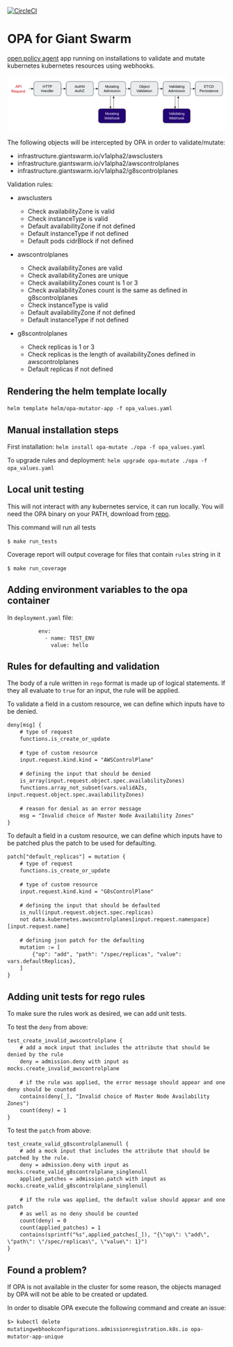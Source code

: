 [![CircleCI](https://circleci.com/gh/giantswarm/opa-mutator-app.svg?style=svg)](https://circleci.com/gh/giantswarm/opa-mutator-app)

# OPA for Giant Swarm
[open policy agent](https://www.openpolicyagent.org/) app running on installations to validate and mutate kubernetes kubernetes resources using webhooks.

![OPA](./media/opa.png)

The following objects will be intercepted by OPA in order to validate/mutate:
- infrastructure.giantswarm.io/v1alpha2/awsclusters
- infrastructure.giantswarm.io/v1alpha2/awscontrolplanes
- infrastructure.giantswarm.io/v1alpha2/g8scontrolplanes

Validation rules:
- awsclusters
    - Check availabilityZone is valid
    - Check instanceType is valid
    - Default availabilityZone if not defined
    - Default instanceType if not defined
    - Default pods cidrBlock if not defined

- awscontrolplanes
    - Check availabilityZones are valid
    - Check availabilityZones are unique
    - Check availabilityZones count is 1 or 3
    - Check availabilityZones count is the same as defined in g8scontrolplanes
    - Check instanceType is valid
    - Default availabilityZone if not defined
    - Default instanceType if not defined

- g8scontrolplanes
    - Check replicas is 1 or 3
    - Check replicas is the length of availabilityZones defined in awscontrolplanes
    - Default replicas if not defined

## Rendering the helm template locally
`helm template helm/opa-mutator-app -f opa_values.yaml`

## Manual installation steps
First installation:
`helm install opa-mutate ./opa -f opa_values.yaml`

To upgrade rules and deployment:
`helm upgrade opa-mutate ./opa -f opa_values.yaml`

## Local unit testing
This will not interact with any kubernetes service, it can run locally.
You will need the OPA binary on your PATH, download from [repo](https://github.com/open-policy-agent/opa/releases).

This command will run all tests

`$ make run_tests`

Coverage report will output coverage for files that contain `rules` string in it

`$ make run_coverage`

## Adding environment variables to the opa container
In `deployment.yaml` file:
```
          env:
            - name: TEST_ENV
              value: hello
```

## Rules for defaulting and validation
The body of a rule written in `rego` format is made up of logical statements.
If they all evaluate to `true` for an input, the rule will be applied.

To validate a field in a custom resource, we can define which inputs have to be denied.
```
deny[msg] {
    # type of request
    functions.is_create_or_update

    # type of custom resource
    input.request.kind.kind = "AWSControlPlane"

    # defining the input that should be denied
    is_array(input.request.object.spec.availabilityZones)
    functions.array_not_subset(vars.validAZs, input.request.object.spec.availabilityZones)

    # reason for denial as an error message
    msg = "Invalid choice of Master Node Availability Zones"
}
```

To default a field in a custom resource, we can define which inputs have to be patched
plus the patch to be used for defaulting.
```
patch["default_replicas"] = mutation {
    # type of request
    functions.is_create_or_update

    # type of custom resource
    input.request.kind.kind = "G8sControlPlane"

    # defining the input that should be defaulted
    is_null(input.request.object.spec.replicas)
    not data.kubernetes.awscontrolplanes[input.request.namespace][input.request.name]

    # defining json patch for the defaulting
    mutation := [
        {"op": "add", "path": "/spec/replicas", "value": vars.defaultReplicas},
    ]
}
```
## Adding unit tests for rego rules
To make sure the rules work as desired, we can add unit tests.

To test the `deny` from above:
```
test_create_invalid_awscontrolplane {
    # add a mock input that includes the attribute that should be denied by the rule
    deny = admission.deny with input as mocks.create_invalid_awscontrolplane

    # if the rule was applied, the error message should appear and one deny should be counted
    contains(deny[_], "Invalid choice of Master Node Availability Zones")
    count(deny) = 1
}
```

To test the `patch` from above:
```
test_create_valid_g8scontrolplanenull {
    # add a mock input that includes the attribute that should be patched by the rule.
    deny = admission.deny with input as mocks.create_valid_g8scontrolplane_singlenull
    applied_patches = admission.patch with input as mocks.create_valid_g8scontrolplane_singlenull

    # if the rule was applied, the default value should appear and one patch
    # as well as no deny should be counted
    count(deny) = 0
    count(applied_patches) = 1
    contains(sprintf("%s",applied_patches[_]), "{\"op\": \"add\", \"path\": \"/spec/replicas\", \"value\": 1}")
}
```

## Found a problem?
If OPA is not available in the cluster for some reason, the objects managed by OPA will not be able to be created or updated.

In order to disable OPA execute the following command and create an issue:

`$> kubectl delete mutatingwebhookconfigurations.admissionregistration.k8s.io opa-mutator-app-unique `
